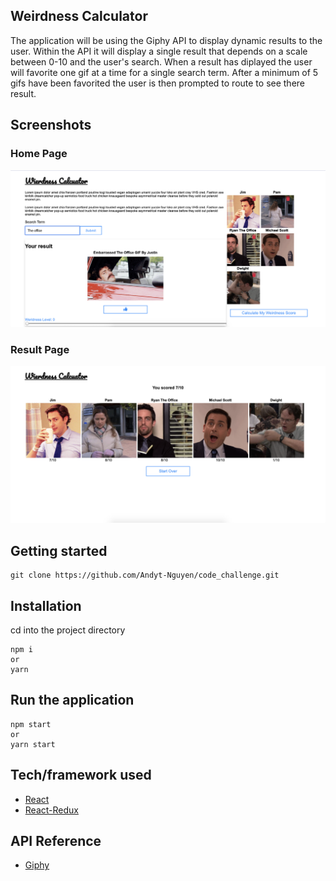 ## Weirdness Calculator
The application will be using the Giphy API to display dynamic results to the user. Within the API
it will display a single result that depends on a scale between 0-10 and the user's search. When 
a result has diplayed the user will favorite one gif at a time for a single search term. After a
minimum of 5 gifs have been favorited the user is then prompted to route to see there result.


## Screenshots
### Home Page
![Homepage](/src/assets/images/homepage.png)
### Result Page
![Resultpage](/src/assets/images/resultpage.png)

## Getting started
```
git clone https://github.com/Andyt-Nguyen/code_challenge.git 
```

## Installation
cd into the project directory
```
npm i 
or 
yarn
```

## Run the application
```
npm start 
or 
yarn start
```

## Tech/framework used
- [React](https://reactjs.org/)
- [React-Redux](https://react-redux.js.org/)

## API Reference
- [Giphy](https://developers.giphy.com/)

